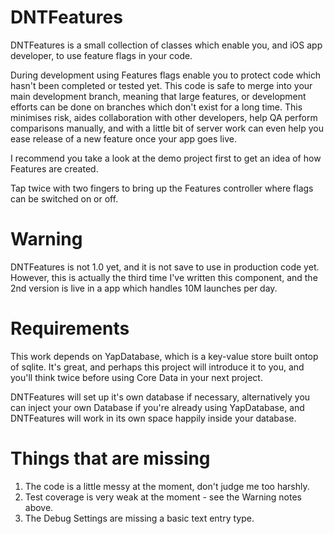 DNTFeatures
===========

DNTFeatures is a small collection of classes which enable you, and iOS app developer, to use feature flags in your code.

During development using Features flags enable you to protect code which hasn't been completed or tested yet. This code is safe to merge into your main development branch, meaning that large features, or development efforts can be done on branches which don't exist for a long time. This minimises risk, aides collaboration with other developers, help QA perform comparisons manually, and with a little bit of server work can even help you ease release of a new feature once your app goes live.

I recommend you take a look at the demo project first to get an idea of how Features are created.

Tap twice with two fingers to bring up the Features controller where flags can be switched on or off.


Warning
=======
DNTFeatures is not 1.0 yet, and it is not save to use in production code yet. However, this is actually the third time I've written this component, and the 2nd version is live in a app which handles 10M launches per day.


Requirements
============

This work depends on YapDatabase, which is a key-value store built ontop of sqlite. It's great, and perhaps this project will introduce it to you, and you'll think twice before using Core Data in your next project.

DNTFeatures will set up it's own database if necessary, alternatively you can inject your own Database if you're already using YapDatabase, and DNTFeatures will work in its own space happily inside your database.

Things that are missing
=======================

1. The code is a little messy at the moment, don't judge me too harshly.
2. Test coverage is very weak at the moment - see the Warning notes above.
3. The Debug Settings are missing a basic text entry type.
